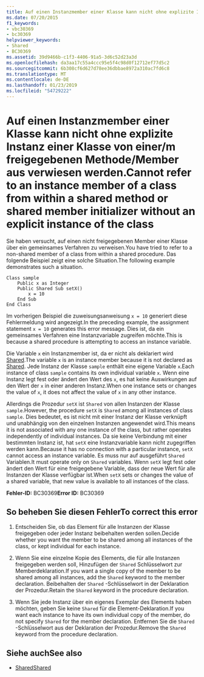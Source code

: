 ```yaml
---
title: Auf einen Instanzmember einer Klasse kann nicht ohne explizite Instanz einer Klasse von einer/m freigegebenen Methode/Member aus verwiesen werden.
ms.date: 07/20/2015
f1_keywords:
- vbc30369
- bc30369
helpviewer_keywords:
- Shared
- BC30369
ms.assetid: 39d9466b-c1f3-4406-91a5-3d6c52d23a3d
ms.openlocfilehash: da3aa17c55a4ccc95e5f4c98d0f12712ef77d5c2
ms.sourcegitcommit: 6b308cf6d627d78ee36dbbae8972a310ac7fd6c8
ms.translationtype: MT
ms.contentlocale: de-DE
ms.lasthandoff: 01/23/2019
ms.locfileid: "54729222"
---
```

# <a name="cannot-refer-to-an-instance-member-of-a-class-from-within-a-shared-method-or-shared-member-initializer-without-an-explicit-instance-of-the-class"></a><span data-ttu-id="27e4e-102">Auf einen Instanzmember einer Klasse kann nicht ohne explizite Instanz einer Klasse von einer/m freigegebenen Methode/Member aus verwiesen werden.</span><span class="sxs-lookup"><span data-stu-id="27e4e-102">Cannot refer to an instance member of a class from within a shared method or shared member initializer without an explicit instance of the class</span></span>
<span data-ttu-id="27e4e-103">Sie haben versucht, auf einen nicht freigegebenen Member einer Klasse über ein gemeinsames Verfahren zu verweisen.</span><span class="sxs-lookup"><span data-stu-id="27e4e-103">You have tried to refer to a non-shared member of a class from within a shared procedure.</span></span> <span data-ttu-id="27e4e-104">Das folgende Beispiel zeigt eine solche Situation.</span><span class="sxs-lookup"><span data-stu-id="27e4e-104">The following example demonstrates such a situation.</span></span>  
  
```  
Class sample  
    Public x as Integer  
    Public Shared Sub setX()  
        x = 10  
    End Sub  
End Class  
```  
  
 <span data-ttu-id="27e4e-105">Im vorherigen Beispiel die zuweisungsanweisung `x = 10` generiert diese Fehlermeldung wird angezeigt.</span><span class="sxs-lookup"><span data-stu-id="27e4e-105">In the preceding example, the assignment statement `x = 10` generates this error message.</span></span> <span data-ttu-id="27e4e-106">Dies ist, da ein gemeinsames Verfahren eine Instanzvariable zugreifen möchte.</span><span class="sxs-lookup"><span data-stu-id="27e4e-106">This is because a shared procedure is attempting to access an instance variable.</span></span>  
  
 <span data-ttu-id="27e4e-107">Die Variable `x` ein Instanzmember ist, da er nicht als deklariert wird [Shared](../../../visual-basic/language-reference/modifiers/shared.md).</span><span class="sxs-lookup"><span data-stu-id="27e4e-107">The variable `x` is an instance member because it is not declared as [Shared](../../../visual-basic/language-reference/modifiers/shared.md).</span></span> <span data-ttu-id="27e4e-108">Jede Instanz der Klasse `sample` enthält eine eigene Variable `x`.</span><span class="sxs-lookup"><span data-stu-id="27e4e-108">Each instance of class `sample` contains its own individual variable `x`.</span></span> <span data-ttu-id="27e4e-109">Wenn eine Instanz legt fest oder ändert den Wert des `x`, es hat keine Auswirkungen auf den Wert der `x` in einer anderen Instanz.</span><span class="sxs-lookup"><span data-stu-id="27e4e-109">When one instance sets or changes the value of `x`, it does not affect the value of `x` in any other instance.</span></span>  
  
 <span data-ttu-id="27e4e-110">Allerdings die Prozedur `setX` ist `Shared` von allen Instanzen der Klasse `sample`.</span><span class="sxs-lookup"><span data-stu-id="27e4e-110">However, the procedure `setX` is `Shared` among all instances of class `sample`.</span></span> <span data-ttu-id="27e4e-111">Dies bedeutet, es ist nicht mit einer Instanz der Klasse verknüpft und unabhängig von den einzelnen Instanzen angewendet wird.</span><span class="sxs-lookup"><span data-stu-id="27e4e-111">This means it is not associated with any one instance of the class, but rather operates independently of individual instances.</span></span> <span data-ttu-id="27e4e-112">Da sie keine Verbindung mit einer bestimmten Instanz ist, hat `setX` eine Instanzvariable kann nicht zugegriffen werden kann.</span><span class="sxs-lookup"><span data-stu-id="27e4e-112">Because it has no connection with a particular instance, `setX` cannot access an instance variable.</span></span> <span data-ttu-id="27e4e-113">Es muss nur auf ausgeführt `Shared` Variablen.</span><span class="sxs-lookup"><span data-stu-id="27e4e-113">It must operate only on `Shared` variables.</span></span> <span data-ttu-id="27e4e-114">Wenn `setX` legt fest oder ändert den Wert für eine freigegebene Variable, dass der neue Wert für alle Instanzen der Klasse verfügbar ist.</span><span class="sxs-lookup"><span data-stu-id="27e4e-114">When `setX` sets or changes the value of a shared variable, that new value is available to all instances of the class.</span></span>  
  
 <span data-ttu-id="27e4e-115">**Fehler-ID:** BC30369</span><span class="sxs-lookup"><span data-stu-id="27e4e-115">**Error ID:** BC30369</span></span>  
  
## <a name="to-correct-this-error"></a><span data-ttu-id="27e4e-116">So beheben Sie diesen Fehler</span><span class="sxs-lookup"><span data-stu-id="27e4e-116">To correct this error</span></span>  
  
1.  <span data-ttu-id="27e4e-117">Entscheiden Sie, ob das Element für alle Instanzen der Klasse freigegeben oder jeder Instanz beibehalten werden sollen.</span><span class="sxs-lookup"><span data-stu-id="27e4e-117">Decide whether you want the member to be shared among all instances of the class, or kept individual for each instance.</span></span>  
  
2.  <span data-ttu-id="27e4e-118">Wenn Sie eine einzelne Kopie des Elements, die für alle Instanzen freigegeben werden soll, Hinzufügen der `Shared` Schlüsselwort zur Memberdeklaration.</span><span class="sxs-lookup"><span data-stu-id="27e4e-118">If you want a single copy of the member to be shared among all instances, add the `Shared` keyword to the member declaration.</span></span> <span data-ttu-id="27e4e-119">Beibehalten der `Shared` -Schlüsselwort in der Deklaration der Prozedur.</span><span class="sxs-lookup"><span data-stu-id="27e4e-119">Retain the `Shared` keyword in the procedure declaration.</span></span>  
  
3.  <span data-ttu-id="27e4e-120">Wenn Sie jede Instanz über ein eigenes Exemplar des Elements haben möchten, geben Sie keine `Shared` für die Element-Deklaration.</span><span class="sxs-lookup"><span data-stu-id="27e4e-120">If you want each instance to have its own individual copy of the member, do not specify `Shared` for the member declaration.</span></span> <span data-ttu-id="27e4e-121">Entfernen Sie die `Shared` -Schlüsselwort aus der Deklaration der Prozedur.</span><span class="sxs-lookup"><span data-stu-id="27e4e-121">Remove the `Shared` keyword from the procedure declaration.</span></span>  
  
## <a name="see-also"></a><span data-ttu-id="27e4e-122">Siehe auch</span><span class="sxs-lookup"><span data-stu-id="27e4e-122">See also</span></span>
- [<span data-ttu-id="27e4e-123">Shared</span><span class="sxs-lookup"><span data-stu-id="27e4e-123">Shared</span></span>](../../../visual-basic/language-reference/modifiers/shared.md)
